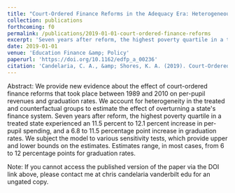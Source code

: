 ```yaml
---
title: "Court-Ordered Finance Reforms in the Adequacy Era: Heterogeneous Causal Effects and Sensitivity"
collection: publications
forthcoming: f0
permalink: /publications/2019-01-01-court-ordered-finance-reforms
excerpt: 'Seven years after reform, the highest poverty quartile in a treated state experienced an 11.5 percent to 12.1 percent increase in per-pupil spending, and a 6.8 to 11.5 percentage point increase in graduation rates. We subject our benchmark model to various sensitivity tests. Estimates range, in most cases, from 6 to 12 percentage points for graduation rates.'
date: 2019-01-01
venue: 'Education Finance &amp; Policy'
paperurl: 'https://doi.org/10.1162/edfp_a_00236'
citation: 'Candelaria, C. A., &amp; Shores, K. A. (2019). Court-Ordered Finance Reforms in the Adequacy Era: Heterogeneous Causal Effects and Sensitivity. <i>Education Finance and Policy</i>, <i>14</i>(1), 31-60.'
---
```

Abstract: We provide new evidence about the effect of court-ordered finance reforms that took place between 1989 and 2010 on per-pupil revenues and graduation rates. We account for heterogeneity in the treated and counterfactual groups to estimate the effect of overturning a state&apos;s finance system. Seven years after reform, the highest poverty quartile in a treated state experienced an 11.5 percent to 12.1 percent increase in per-pupil spending, and a 6.8 to 11.5 percentage point increase in graduation rates. We subject the model to various sensitivity tests, which provide upper and lower bounds on the estimates. Estimates range, in most cases, from 6 to 12 percentage points for graduation rates.

Note: If you cannot access the published version of the paper via the DOI link above, please contact me at chris <dot> candelaria <at> vanderbilt <dot> edu for an ungated copy. 
